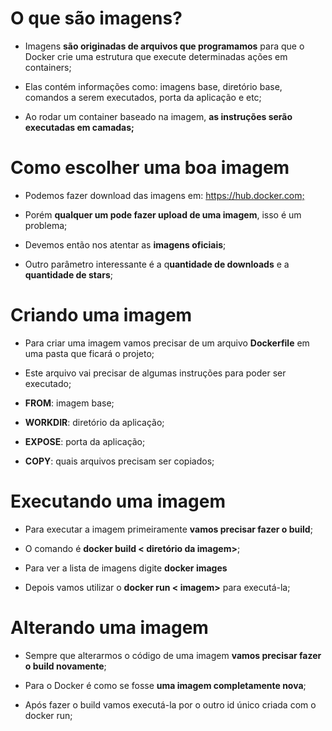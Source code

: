 # O que são imagens? #

* Imagens **são originadas de arquivos que programamos** para que o Docker crie uma estrutura que execute determinadas ações em containers;​

* Elas contém informações como: imagens base, diretório base, comandos a serem executados, porta da aplicação e etc;​

* Ao rodar um container baseado na imagem, **as instruções serão executadas em camadas;​**

# Como escolher uma boa imagem #

* Podemos fazer download das imagens em: https://hub.docker.com;​

* Porém **qualquer um pode fazer upload de uma imagem**, isso é um problema;​

* Devemos então nos atentar as **imagens oficiais**;​

* Outro parâmetro interessante é a q**uantidade de downloads** e a **quantidade de stars**;​

# Criando uma imagem​ #

* Para criar uma imagem vamos precisar de um arquivo **Dockerfile** em uma pasta que ficará o projeto;​

* Este arquivo vai precisar de algumas instruções para poder ser executado;​

* **FROM**: imagem base;​

* **WORKDIR**: diretório da aplicação;​

* **EXPOSE**: porta da aplicação;​

* **COPY**: quais arquivos precisam ser copiados;​

# Executando uma imagem #

* Para executar a imagem primeiramente **vamos precisar fazer o build**;​

* O comando é **docker build < diretório da imagem>**;​

* Para ver a lista de imagens digite **docker images**

* Depois vamos utilizar o **docker run < imagem>** para executá-la;​

# Alterando uma imagem #

* Sempre que alterarmos o código de uma imagem **vamos precisar fazer o build novamente**;​

* Para o Docker é como se fosse **uma imagem completamente nova**;​

* Após fazer o build vamos executá-la por o outro id único criada com o docker run;​